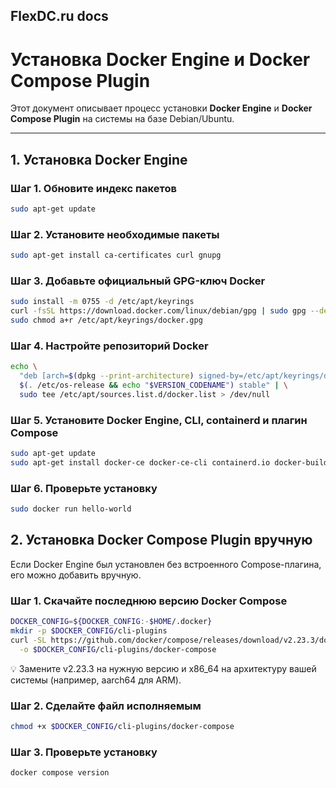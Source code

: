 FlexDC.ru docs
---

# Установка Docker Engine и Docker Compose Plugin

Этот документ описывает процесс установки **Docker Engine** и **Docker Compose Plugin** на системы на базе Debian/Ubuntu.

---

## 1. Установка Docker Engine

### Шаг 1. Обновите индекс пакетов

```bash
sudo apt-get update
```

### Шаг 2. Установите необходимые пакеты
```bash
sudo apt-get install ca-certificates curl gnupg
```

### Шаг 3. Добавьте официальный GPG-ключ Docker
```bash
sudo install -m 0755 -d /etc/apt/keyrings
curl -fsSL https://download.docker.com/linux/debian/gpg | sudo gpg --dearmor -o /etc/apt/keyrings/docker.gpg
sudo chmod a+r /etc/apt/keyrings/docker.gpg
```

### Шаг 4. Настройте репозиторий Docker
```bash
echo \
  "deb [arch=$(dpkg --print-architecture) signed-by=/etc/apt/keyrings/docker.gpg] https://download.docker.com/linux/debian \
  $(. /etc/os-release && echo "$VERSION_CODENAME") stable" | \
  sudo tee /etc/apt/sources.list.d/docker.list > /dev/null
```

### Шаг 5. Установите Docker Engine, CLI, containerd и плагин Compose
```bash
sudo apt-get update
sudo apt-get install docker-ce docker-ce-cli containerd.io docker-buildx-plugin docker-compose-plugin```
```
### Шаг 6. Проверьте установку
```bash
sudo docker run hello-world
```

## 2. Установка Docker Compose Plugin вручную

Если Docker Engine был установлен без встроенного Compose-плагина, его можно добавить вручную.

### Шаг 1. Скачайте последнюю версию Docker Compose
```bash
DOCKER_CONFIG=${DOCKER_CONFIG:-$HOME/.docker}
mkdir -p $DOCKER_CONFIG/cli-plugins
curl -SL https://github.com/docker/compose/releases/download/v2.23.3/docker-compose-linux-x86_64 \
  -o $DOCKER_CONFIG/cli-plugins/docker-compose
```

💡 Замените v2.23.3 на нужную версию и x86_64 на архитектуру вашей системы (например, aarch64 для ARM).

### Шаг 2. Сделайте файл исполняемым
```bash
chmod +x $DOCKER_CONFIG/cli-plugins/docker-compose
```

### Шаг 3. Проверьте установку
```bash
docker compose version
```
